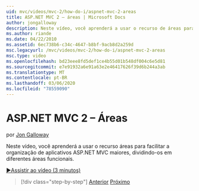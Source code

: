 ```yaml
---
uid: mvc/videos/mvc-2/how-do-i/aspnet-mvc-2-areas
title: ASP.NET MVC 2 – áreas | Microsoft Docs
author: jongalloway
description: Neste vídeo, você aprenderá a usar o recurso de áreas para facilitar a organização de aplicativos ASP.NET MVC maiores, dividindo-os em diferentes funct...
ms.author: riande
ms.date: 04/22/2010
ms.assetid: 6ec738b6-c34c-4647-b8bf-9acb8d2a259d
msc.legacyurl: /mvc/videos/mvc-2/how-do-i/aspnet-mvc-2-areas
msc.type: video
ms.openlocfilehash: bd23eee8fd5def1ce4b55d01b548df004c6e5d81
ms.sourcegitcommit: e7e91932a6e91a63e2e46417626f39d6b244a3ab
ms.translationtype: MT
ms.contentlocale: pt-BR
ms.lasthandoff: 03/06/2020
ms.locfileid: "78559090"
---
```

# <a name="aspnet-mvc-2---areas"></a>ASP.NET MVC 2 – Áreas

por [Jon Galloway](https://github.com/jongalloway)

Neste vídeo, você aprenderá a usar o recurso áreas para facilitar a organização de aplicativos ASP.NET MVC maiores, dividindo-os em diferentes áreas funcionais.

[&#9654;Assistir ao vídeo (3 minutos)](https://channel9.msdn.com/Blogs/ASP-NET-Site-Videos/aspnet-mvc-2-areas)

> [!div class="step-by-step"]
> [Anterior](mvc2-template-customization.md)
> [Próximo](aspnet-mvc-2-render-action.md)
